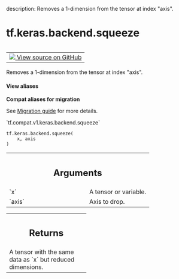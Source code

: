 description: Removes a 1-dimension from the tensor at index "axis".

<div itemscope itemtype="http://developers.google.com/ReferenceObject">
<meta itemprop="name" content="tf.keras.backend.squeeze" />
<meta itemprop="path" content="Stable" />
</div>

# tf.keras.backend.squeeze

<!-- Insert buttons and diff -->

<table class="tfo-notebook-buttons tfo-api nocontent" align="left">
<td>
  <a target="_blank" href="https://github.com/tensorflow/tensorflow/blob/r2.2/tensorflow/python/keras/backend.py#L3082-L3093">
    <img src="https://www.tensorflow.org/images/GitHub-Mark-32px.png" />
    View source on GitHub
  </a>
</td>
</table>



Removes a 1-dimension from the tensor at index "axis".

<section class="expandable">
  <h4 class="showalways">View aliases</h4>
  <p>
<b>Compat aliases for migration</b>
<p>See
<a href="https://www.tensorflow.org/guide/migrate">Migration guide</a> for
more details.</p>
<p>`tf.compat.v1.keras.backend.squeeze`</p>
</p>
</section>

<pre class="devsite-click-to-copy prettyprint lang-py tfo-signature-link">
<code>tf.keras.backend.squeeze(
    x, axis
)
</code></pre>



<!-- Placeholder for "Used in" -->


<!-- Tabular view -->
 <table class="responsive fixed orange">
<colgroup><col width="214px"><col></colgroup>
<tr><th colspan="2"><h2 class="add-link">Arguments</h2></th></tr>

<tr>
<td>
`x`
</td>
<td>
A tensor or variable.
</td>
</tr><tr>
<td>
`axis`
</td>
<td>
Axis to drop.
</td>
</tr>
</table>



<!-- Tabular view -->
 <table class="responsive fixed orange">
<colgroup><col width="214px"><col></colgroup>
<tr><th colspan="2"><h2 class="add-link">Returns</h2></th></tr>
<tr class="alt">
<td colspan="2">
A tensor with the same data as `x` but reduced dimensions.
</td>
</tr>

</table>


